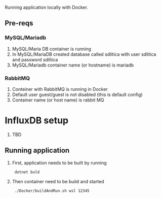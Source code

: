 Running application locally with Docker.

## Pre-reqs

### MySQL/Mariadb

1. MySQL/Maria DB container is running
2. In MySQL/MariaDB created database called sdlitica with user sdlitica and password sdlitica
3. MySQL/Mariadb container name (or hostname) is mariadb

### RabbitMQ

1. Conteiner with RabbitMQ is running in Docker
2. Default user guest/guest is not disabled (this is default config)
3. Container name (or host name) is rabbit MQ

# InfluxDB setup

1. TBD

## Running application

1. First, application needs to be built by running 

        dotnet buld

2. Then container need to be build and started

        ./Docker/buildAndRun.sh wsl 12345


